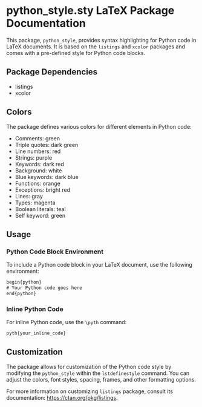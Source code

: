 # python_style.sty LaTeX Package Documentation

This package, `python_style`, provides syntax highlighting for Python code in LaTeX documents. It is based on the `listings` and `xcolor` packages and comes with a pre-defined style for Python code blocks.

## Package Dependencies

- listings
- xcolor

## Colors

The package defines various colors for different elements in Python code:

- Comments: green
- Triple quotes: dark green
- Line numbers: red
- Strings: purple
- Keywords: dark red
- Background: white
- Blue keywords: dark blue
- Functions: orange
- Exceptions: bright red
- Lines: gray
- Types: magenta
- Boolean literals: teal
- Self keyword: green

## Usage

### Python Code Block Environment

To include a Python code block in your LaTeX document, use the following environment:

```latex
begin{python}
# Your Python code goes here
end{python}
```

### Inline Python Code

For inline Python code, use the `\pyth` command:

```latex
pyth{your_inline_code}
```

## Customization

The package allows for customization of the Python code style by modifying the `python_style` within the `lstdefinestyle` command. You can adjust the colors, font styles, spacing, frames, and other formatting options.

For more information on customizing `listings` package, consult its documentation: https://ctan.org/pkg/listings.
